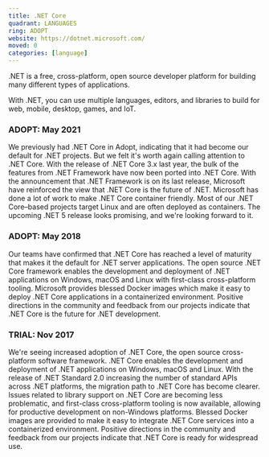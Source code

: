 ```yaml
---
title: .NET Core
quadrant: LANGUAGES
ring: ADOPT
website: https://dotnet.microsoft.com/
moved: 0
categories: [language]
---
```


.NET is a free, cross-platform, open source developer platform for building many different types of applications.

With .NET, you can use multiple languages, editors, and libraries to build for web, mobile, desktop, games, and IoT.

### ADOPT: May 2021

We previously had .NET Core in Adopt, indicating that it had become our default for .NET projects. But we felt it's worth again calling attention to .NET Core. With the release of .NET Core 3.x last year, the bulk of the features from .NET Framework have now been ported into .NET Core. With the announcement that .NET Framework is on its last release, Microsoft have reinforced the view that .NET Core is the future of .NET. Microsoft has done a lot of work to make .NET Core container friendly. Most of our .NET Core–based projects target Linux and are often deployed as containers. The upcoming .NET 5 release looks promising, and we're looking forward to it.

### ADOPT: May 2018

Our teams have confirmed that .NET Core has reached a level of maturity that makes it the default for .NET server applications. The open source .NET Core framework enables the development and deployment of .NET applications on Windows, macOS and Linux with first-class cross-platform tooling. Microsoft provides blessed Docker images which make it easy to deploy .NET Core applications in a containerized environment. Positive directions in the community and feedback from our projects indicate that .NET Core is the future for .NET development.

### TRIAL: Nov 2017

We're seeing increased adoption of .NET Core, the open source cross-platform software framework. .NET Core enables the development and deployment of .NET applications on Windows, macOS and Linux. With the release of .NET Standard 2.0 increasing the number of standard APIs across .NET platforms, the migration path to .NET Core has become clearer. Issues related to library support on .NET Core are becoming less problematic, and first-class cross-platform tooling is now available, allowing for productive development on non-Windows platforms. Blessed Docker images are provided to make it easy to integrate .NET Core services into a containerized environment. Positive directions in the community and feedback from our projects indicate that .NET Core is ready for widespread use.